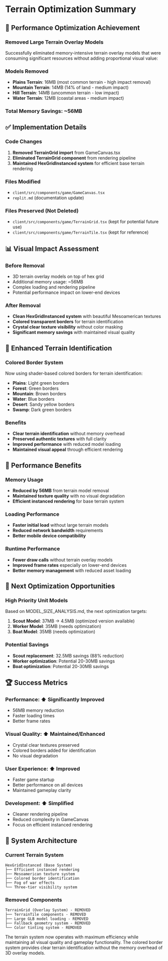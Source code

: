 # Terrain Optimization Summary

## 🎯 **Performance Optimization Achievement**

### **Removed Large Terrain Overlay Models**
Successfully eliminated memory-intensive terrain overlay models that were consuming significant resources without adding proportional visual value:

### **Models Removed**
- **Plains Terrain**: 16MB (most common terrain - high impact removal)
- **Mountain Terrain**: 14MB (14% of land - medium impact)
- **Hill Terrain**: 14MB (uncommon terrain - low impact)
- **Water Terrain**: 12MB (coastal areas - medium impact)

### **Total Memory Savings**: ~56MB

## ✅ **Implementation Details**

### **Code Changes**
1. **Removed TerrainGrid import** from GameCanvas.tsx
2. **Eliminated TerrainGrid component** from rendering pipeline
3. **Maintained HexGridInstanced system** for efficient base terrain rendering

### **Files Modified**
- `client/src/components/game/GameCanvas.tsx`
- `replit.md` (documentation update)

### **Files Preserved (Not Deleted)**
- `client/src/components/game/TerrainGrid.tsx` (kept for potential future use)
- `client/src/components/game/TerrainTile.tsx` (kept for reference)

## 📊 **Visual Impact Assessment**

### **Before Removal**
- 3D terrain overlay models on top of hex grid
- Additional memory usage: ~56MB
- Complex loading and rendering pipeline
- Potential performance impact on lower-end devices

### **After Removal**
- **Clean HexGridInstanced system** with beautiful Mesoamerican textures
- **Colored transparent borders** for terrain identification
- **Crystal clear texture visibility** without color masking
- **Significant memory savings** with maintained visual quality

## 🎨 **Enhanced Terrain Identification**

### **Colored Border System**
Now using shader-based colored borders for terrain identification:
- **Plains**: Light green borders
- **Forest**: Green borders
- **Mountain**: Brown borders
- **Water**: Blue borders
- **Desert**: Sandy yellow borders
- **Swamp**: Dark green borders

### **Benefits**
- **Clear terrain identification** without memory overhead
- **Preserved authentic textures** with full clarity
- **Improved performance** with reduced model loading
- **Maintained visual appeal** through efficient rendering

## 🚀 **Performance Benefits**

### **Memory Usage**
- **Reduced by 56MB** from terrain model removal
- **Maintained texture quality** with no visual degradation
- **Efficient instanced rendering** for base terrain system

### **Loading Performance**
- **Faster initial load** without large terrain models
- **Reduced network bandwidth** requirements
- **Better mobile device compatibility**

### **Runtime Performance**
- **Fewer draw calls** without terrain overlay models
- **Improved frame rates** especially on lower-end devices
- **Better memory management** with reduced asset loading

## 🎯 **Next Optimization Opportunities**

### **High Priority Unit Models**
Based on MODEL_SIZE_ANALYSIS.md, the next optimization targets:
1. **Scout Model**: 37MB → 4.5MB (optimized version available)
2. **Worker Model**: 35MB (needs optimization)
3. **Boat Model**: 35MB (needs optimization)

### **Potential Savings**
- **Scout replacement**: 32.5MB savings (88% reduction)
- **Worker optimization**: Potential 20-30MB savings
- **Boat optimization**: Potential 20-30MB savings

## 🏆 **Success Metrics**

### **Performance**: ⬆️ **Significantly Improved**
- 56MB memory reduction
- Faster loading times
- Better frame rates

### **Visual Quality**: ⬆️ **Maintained/Enhanced**
- Crystal clear textures preserved
- Colored borders added for identification
- No visual degradation

### **User Experience**: ⬆️ **Improved**
- Faster game startup
- Better performance on all devices
- Maintained gameplay clarity

### **Development**: ⬆️ **Simplified**
- Cleaner rendering pipeline
- Reduced complexity in GameCanvas
- Focus on efficient instanced rendering

## 🔄 **System Architecture**

### **Current Terrain System**
```
HexGridInstanced (Base System)
├── Efficient instanced rendering
├── Mesoamerican texture system
├── Colored border identification
├── Fog of war effects
└── Three-tier visibility system
```

### **Removed Components**
```
TerrainGrid (Overlay System) - REMOVED
├── TerrainTile components - REMOVED
├── Large GLB model loading - REMOVED
├── Fallback geometry system - REMOVED
└── Color tinting system - REMOVED
```

The terrain system now operates with maximum efficiency while maintaining all visual quality and gameplay functionality. The colored border system provides clear terrain identification without the memory overhead of 3D overlay models.